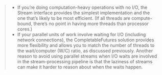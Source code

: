 

>* If you’re doing computation-heavy operations with no I/O, the Stream interface provides the simplest implementation and the one that’s likely to be most efficient. (If all threads are compute-bound, there’s no point in having more threads than processor cores.) 
>* If your parallel units of work involve waiting for I/O (including network connections), the CompletableFutures solution provides more flexibility and allows you to match the number of threads to the wait/computer (W/C) ratio, as discussed previously. Another reason to avoid using parallel streams when I/O waits are involved in the stream-processing pipeline is that the laziness of streams can make it harder to reason about when the waits happen.
